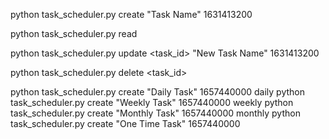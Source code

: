 python task_scheduler.py create "Task Name" 1631413200

python task_scheduler.py read

python task_scheduler.py update <task_id> "New Task Name" 1631413200

python task_scheduler.py delete <task_id>



python task_scheduler.py create "Daily Task" 1657440000 daily
python task_scheduler.py create "Weekly Task" 1657440000 weekly
python task_scheduler.py create "Monthly Task" 1657440000 monthly
python task_scheduler.py create "One Time Task" 1657440000
